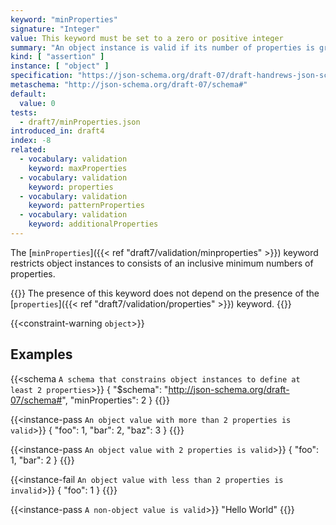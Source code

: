 ```yaml
---
keyword: "minProperties"
signature: "Integer"
value: This keyword must be set to a zero or positive integer
summary: "An object instance is valid if its number of properties is greater than, or equal to, the value of this keyword."
kind: [ "assertion" ]
instance: [ "object" ]
specification: "https://json-schema.org/draft-07/draft-handrews-json-schema-validation-01#rfc.section.6.5.2"
metaschema: "http://json-schema.org/draft-07/schema#"
default:
  value: 0
tests:
  - draft7/minProperties.json
introduced_in: draft4
index: -8
related:
  - vocabulary: validation
    keyword: maxProperties
  - vocabulary: validation
    keyword: properties
  - vocabulary: validation
    keyword: patternProperties
  - vocabulary: validation
    keyword: additionalProperties
---
```


The [`minProperties`]({{< ref "draft7/validation/minproperties" >}}) keyword restricts object instances to consists of an
inclusive minimum numbers of properties.

{{<common-pitfall>}} The presence of this keyword does not depend on the
presence of the [`properties`]({{< ref "draft7/validation/properties" >}})
keyword.  {{</common-pitfall>}}

{{<constraint-warning `object`>}}

## Examples

{{<schema `A schema that constrains object instances to define at least 2 properties`>}}
{
  "$schema": "http://json-schema.org/draft-07/schema#",
  "minProperties": 2
}
{{</schema>}}

{{<instance-pass `An object value with more than 2 properties is valid`>}}
{ "foo": 1, "bar": 2, "baz": 3 }
{{</instance-pass>}}

{{<instance-pass `An object value with 2 properties is valid`>}}
{ "foo": 1, "bar": 2 }
{{</instance-pass>}}

{{<instance-fail `An object value with less than 2 properties is invalid`>}}
{ "foo": 1 }
{{</instance-fail>}}

{{<instance-pass `A non-object value is valid`>}}
"Hello World"
{{</instance-pass>}}
